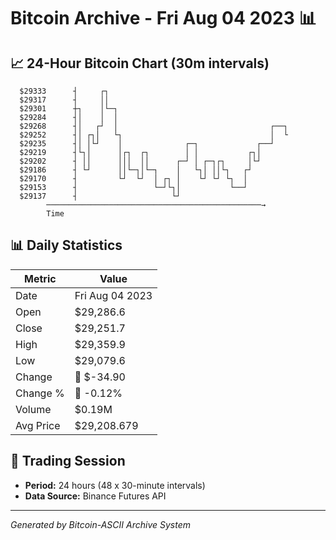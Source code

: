 # Bitcoin Archive - Fri Aug 04 2023 📊

## 📈 24-Hour Bitcoin Chart (30m intervals)

```
  $29333      ┤     ┌┐                                         
  $29317      ┤     ││                                         
  $29301      ┼┐    │└─┐                                       
  $29284      ┤│    │  │                                       
  $29268      ┤│   ┌┘  │                                  ┌──┐ 
  $29252      ┤│ ┌┐│   └┐                                 │  └ 
  $29235      ┤│ │└┘    │              ┌─┐             ┌──┘    
  $29219      ┤└┐│      │┌┐  ┌┐        │ │           ┌┐│       
  $29202      ┤ ││      │││  ││      ┌─┘ │ ┌─┐┌┐     │└┘       
  $29186      ┤ └┘      ││└─┐│└─┐    │   └┐│ ││└┐   ┌┘         
  $29170      ┤         └┘  └┘  │ ┌┐ │    └┘ └┘ └┐  │          
  $29153      ┤                 └─┘└┐│           └──┘          
  $29137      ┤                     └┘                         
        ────────────────────────────────────────────────→
        Time
```

## 📊 Daily Statistics

| Metric | Value |
|--------|-------|
| Date | Fri Aug 04 2023 |
| Open | $29,286.6 |
| Close | $29,251.7 |
| High | $29,359.9 |
| Low | $29,079.6 |
| Change | 🔴 $-34.90 |
| Change % | 🔴 -0.12% |
| Volume | $0.19M |
| Avg Price | $29,208.679 |

## 📅 Trading Session

- **Period:** 24 hours (48 x 30-minute intervals)
- **Data Source:** Binance Futures API

---
*Generated by Bitcoin-ASCII Archive System*
